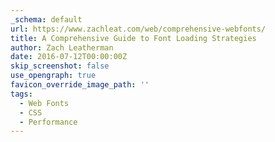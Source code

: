 ```yaml
---
_schema: default
url: https://www.zachleat.com/web/comprehensive-webfonts/
title: A Comprehensive Guide to Font Loading Strategies
author: Zach Leatherman
date: 2016-07-12T00:00:00Z
skip_screenshot: false
use_opengraph: true
favicon_override_image_path: ''
tags:
  - Web Fonts
  - CSS
  - Performance
---
```

